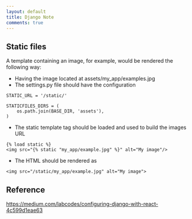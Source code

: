 ```yaml
---
layout: default
title: Django Note
comments: true
---
```


## Static files
A template containing an image, for example, would be rendered the following way:

- Having the image located at assets/my_app/examples.jpg
- The settings.py file should have the configuration

```
STATIC_URL = '/static/'

STATICFILES_DIRS = (
    os.path.join(BASE_DIR, 'assets'),
)
```

- The static template tag should be loaded and used to build the images URL

```
{% load static %}
<img src="{% static "my_app/example.jpg" %}" alt="My image"/>
```
- The HTML should be rendered as
```
<img src="/static/my_app/example.jpg" alt="My image">
```


## Reference
https://medium.com/labcodes/configuring-django-with-react-4c599d1eae63